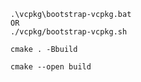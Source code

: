 

```
.\vcpkg\bootstrap-vcpkg.bat
OR
./vcpkg/bootstrap-vcpkg.sh
```


```
cmake . -Bbuild
```

```
cmake --open build
```
